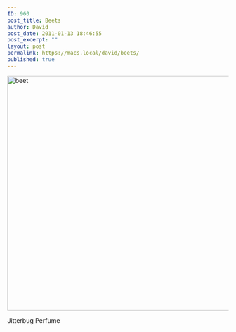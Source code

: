 ```yaml
---
ID: 960
post_title: Beets
author: David
post_date: 2011-01-13 18:46:55
post_excerpt: ""
layout: post
permalink: https://macs.local/david/beets/
published: true
---
```

<img src="https://macs.local/david/wp-content/uploads/2014/02/beet.jpg" alt="beet" width="799" height="534" class="aligncenter size-full wp-image-961" />

Jitterbug Perfume